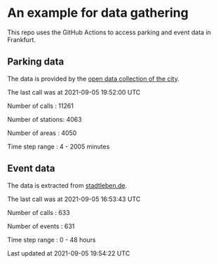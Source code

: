 # An example for data gathering

This repo uses the GitHub Actions to access parking and event data in Frankfurt.

## Parking data
The data is provided by the [open data collection of the city](https://www.offenedaten.frankfurt.de/).

The last call was at 2021-09-05 19:52:00 UTC

Number of calls   : 11261

Number of stations:  4063

Number of areas   :  4050

Time step range   :     4 -  2005 minutes


## Event data
The data is extracted from [stadtleben.de](https://stadtleben.de/frankfurt/).

The last call was at 2021-09-05 16:53:43 UTC

Number of calls   : 633

Number of events  : 631

Time step range   :   0 -  48 hours


Last updated at 2021-09-05 19:54:22 UTC
